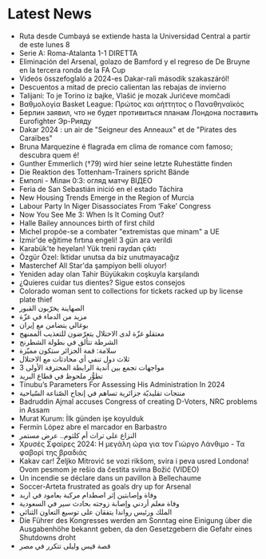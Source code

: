 # Latest News
-  Ruta desde Cumbayá se extiende hasta la Universidad Central a partir de este lunes 8
-  Serie A: Roma-Atalanta 1-1 DIRETTA
-  Eliminación del Arsenal, golazo de Bamford y el regreso de De Bruyne en la tercera ronda de la FA Cup
-  Videós összefoglaló a 2024-es Dakar-rali második szakaszáról!
-  Descuentos a mitad de precio calientan las rebajas de invierno
-  Talijani: To je Torino iz bajke, Vlašić je mozak Jurićeve momčadi
-  Βαθμολογία Basket League: Πρώτος και αήττητος ο Παναθηναϊκός
-  Берлин заявил, что не будет противиться планам Лондона поставить Eurofighter Эр-Рияду
-  Dakar 2024 : un air de "Seigneur des Anneaux" et de "Pirates des Caraïbes"
-  Bruna Marquezine é flagrada em clima de romance com famoso; descubra quem é!
-  Gunther Emmerlich (†79) wird hier seine letzte Ruhestätte finden
-  Die Reaktion des Tottenham-Trainers spricht Bände
-  Емполі - Мілан 0:3: огляд матчу ВІДЕО
-  Feria de San Sebastián inició en el estado Táchira
-  New Housing Trends Emerge in the Region of Murcia
-  Labour Party In Niger Disassociates From ‘Fake’ Congress
-  Now You See Me 3: When Is It Coming Out?
-  Halle Bailey announces birth of first child
-  Michel propõe-se a combater "extremistas que minam" a UE
-  İzmir'de eğitime fırtına engeli! 3 gün ara verildi
-  Karabük'te heyelan! Yük treni raydan çıktı
-  Özgür Özel: İktidar unutsa da biz unutmayacağız
-  Masterchef All Star'da şampiyon belli oluyor!
-  Yeniden aday olan Tahir Büyükakın coşkuyla karşılandı
-  ¿Quieres cuidar tus dientes? Sigue estos consejos
-  Colorado woman sent to collections for tickets racked up by license plate thief
-  الصهاينة يخرّبون القبور
-  مزيد من الدماء في غزّة
-  بوغالي يتضامن مع إيران
-  معتقلو غزّة لدى الاحتلال يتعرّضون للتعذيب الممنهج
-  الشرطة تتألق في بطولة الشطرنج
-  سلامة: قمة الجزائر ستكون مميّزة
-  ثلاث دول تنفي أي محادثات مع الاحتلال
-  3 مواجهات تجمع بين أندية الرابطة المحترفة الأولى
-  تطوُّر ملحوظ في قطاع البريد
-  Tinubu’s Parameters For Assessing His Administration In 2024
-  منتجات تقليديّة جزائرية تساهم في إنجاح الصّناعة السّياحية
-  Badruddin Ajmal accuses Congress of creating D-Voters, NRC problems in Assam
-  Murat Kurum: İlk günden işe koyulduk
-  Fermín López abre el marcador en Barbastro
-  النزاع على تراث أم كلثوم.. عرض مستمر
-  Χρυσές Σφαίρες 2024: Η μεγάλη ώρα για τον Γιώργο Λάνθιμο - Τα φαβορί της βραδιάς
-  Kakav car! Željko Mitrović se vozi rikšom, svira i peva usred Londona! Ovom pesmom je rešio da čestita svima Božić (VIDEO)
-  Un incendie se déclare dans un pavillon à Bellechaume
-  Soccer-Arteta frustrated as goals dry up for Arsenal
-  وفاة وإصابتين إثر اصطدام مركبة بعامود في اربد
-  وفاة معلم أردني وإصابة زوجته بحادث سير في السعودية
-  الملك ورئيس رواندا يتفقان على توسيع التعاون الثنائي
-  Die Führer des Kongresses werden am Sonntag eine Einigung über die Ausgabenhöhe bekannt geben, da den Gesetzgebern die Gefahr eines Shutdowns droht
-  قصة قيس وليلى تتكرر في مصر
